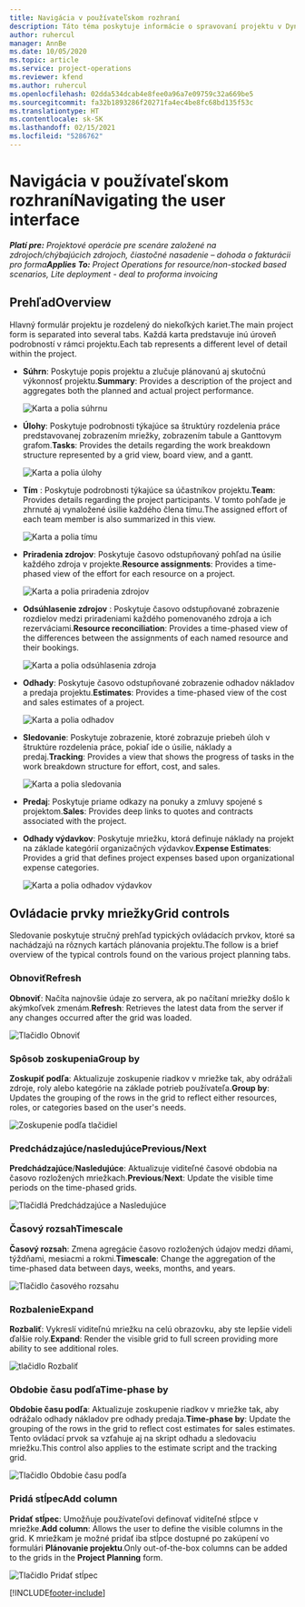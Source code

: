 ```yaml
---
title: Navigácia v používateľskom rozhraní
description: Táto téma poskytuje informácie o spravovaní projektu v Dynamics 365 Project Operations.
author: ruhercul
manager: AnnBe
ms.date: 10/05/2020
ms.topic: article
ms.service: project-operations
ms.reviewer: kfend
ms.author: ruhercul
ms.openlocfilehash: 02dda534dcab4e8fee0a96a7e09759c32a669be5
ms.sourcegitcommit: fa32b1893286f20271fa4ec4be8fc68bd135f53c
ms.translationtype: HT
ms.contentlocale: sk-SK
ms.lasthandoff: 02/15/2021
ms.locfileid: "5286762"
---
```

# <a name="navigating-the-user-interface"></a><span data-ttu-id="63725-103">Navigácia v používateľskom rozhraní</span><span class="sxs-lookup"><span data-stu-id="63725-103">Navigating the user interface</span></span>

<span data-ttu-id="63725-104">_**Platí pre:** Projektové operácie pre scenáre založené na zdrojoch/chýbajúcich zdrojoch, čiastočné nasadenie – dohoda o fakturácii pro forma_</span><span class="sxs-lookup"><span data-stu-id="63725-104">_**Applies To:** Project Operations for resource/non-stocked based scenarios, Lite deployment - deal to proforma invoicing_</span></span>

## <a name="overview"></a><span data-ttu-id="63725-105">Prehľad</span><span class="sxs-lookup"><span data-stu-id="63725-105">Overview</span></span>

<span data-ttu-id="63725-106">Hlavný formulár projektu je rozdelený do niekoľkých kariet.</span><span class="sxs-lookup"><span data-stu-id="63725-106">The main project form is separated into several tabs.</span></span> <span data-ttu-id="63725-107">Každá karta predstavuje inú úroveň podrobností v rámci projektu.</span><span class="sxs-lookup"><span data-stu-id="63725-107">Each tab represents a different level of detail within the project.</span></span>

- <span data-ttu-id="63725-108">**Súhrn**: Poskytuje popis projektu a zlučuje plánovanú aj skutočnú výkonnosť projektu.</span><span class="sxs-lookup"><span data-stu-id="63725-108">**Summary**: Provides a description of the project and aggregates both the planned and actual project performance.</span></span>

    ![Karta a polia súhrnu](media/navigation7.png)

- <span data-ttu-id="63725-110">**Úlohy**: Poskytuje podrobnosti týkajúce sa štruktúry rozdelenia práce predstavovanej zobrazením mriežky, zobrazením tabule a Ganttovym grafom.</span><span class="sxs-lookup"><span data-stu-id="63725-110">**Tasks**: Provides the details regarding the work breakdown structure represented by a grid view, board view, and a gantt.</span></span>

    ![Karta a polia úlohy](media/navigation8.png)

- <span data-ttu-id="63725-112">**Tím** : Poskytuje podrobnosti týkajúce sa účastníkov projektu.</span><span class="sxs-lookup"><span data-stu-id="63725-112">**Team**: Provides details regarding the project participants.</span></span> <span data-ttu-id="63725-113">V tomto pohľade je zhrnuté aj vynaložené úsilie každého člena tímu.</span><span class="sxs-lookup"><span data-stu-id="63725-113">The assigned effort of each team member is also summarized in this view.</span></span>

    ![Karta a polia tímu](media/navigation9.png)

- <span data-ttu-id="63725-115">**Priradenia zdrojov**: Poskytuje časovo odstupňovaný pohľad na úsilie každého zdroja v projekte.</span><span class="sxs-lookup"><span data-stu-id="63725-115">**Resource assignments**: Provides a time-phased view of the effort for each resource on a project.</span></span>

    ![Karta a polia priradenia zdrojov](media/navigation10.png)

- <span data-ttu-id="63725-117">**Odsúhlasenie zdrojov** : Poskytuje časovo odstupňované zobrazenie rozdielov medzi priradeniami každého pomenovaného zdroja a ich rezerváciami.</span><span class="sxs-lookup"><span data-stu-id="63725-117">**Resource reconciliation**: Provides a time-phased view of the differences between the assignments of each named resource and their bookings.</span></span>

    ![Karta a polia odsúhlasenia zdroja](media/navigation11.png)

- <span data-ttu-id="63725-119">**Odhady**: Poskytuje časovo odstupňované zobrazenie odhadov nákladov a predaja projektu.</span><span class="sxs-lookup"><span data-stu-id="63725-119">**Estimates**: Provides a time-phased view of the cost and sales estimates of a project.</span></span>

    ![Karta a polia odhadov](media/navigation12.png)

- <span data-ttu-id="63725-121">**Sledovanie**: Poskytuje zobrazenie, ktoré zobrazuje priebeh úloh v štruktúre rozdelenia práce, pokiaľ ide o úsilie, náklady a predaj.</span><span class="sxs-lookup"><span data-stu-id="63725-121">**Tracking**: Provides a view that shows the progress of tasks in the work breakdown structure for effort, cost, and sales.</span></span>

    ![Karta a polia sledovania](media/navigation13.png)

- <span data-ttu-id="63725-123">**Predaj**: Poskytuje priame odkazy na ponuky a zmluvy spojené s projektom.</span><span class="sxs-lookup"><span data-stu-id="63725-123">**Sales**: Provides deep links to quotes and contracts associated with the project.</span></span>

- <span data-ttu-id="63725-124">**Odhady výdavkov**: Poskytuje mriežku, ktorá definuje náklady na projekt na základe kategórií organizačných výdavkov.</span><span class="sxs-lookup"><span data-stu-id="63725-124">**Expense Estimates**: Provides a grid that defines project expenses based upon organizational expense categories.</span></span>

    ![Karta a polia odhadov výdavkov](media/navigation14.png)

## <a name="grid-controls"></a><span data-ttu-id="63725-126">Ovládacie prvky mriežky</span><span class="sxs-lookup"><span data-stu-id="63725-126">Grid controls</span></span>

<span data-ttu-id="63725-127">Sledovanie poskytuje stručný prehľad typických ovládacích prvkov, ktoré sa nachádzajú na rôznych kartách plánovania projektu.</span><span class="sxs-lookup"><span data-stu-id="63725-127">The follow is a brief overview of the typical controls found on the various project planning tabs.</span></span>

### <a name="refresh"></a><span data-ttu-id="63725-128">Obnoviť</span><span class="sxs-lookup"><span data-stu-id="63725-128">Refresh</span></span>

<span data-ttu-id="63725-129">**Obnoviť**: Načíta najnovšie údaje zo servera, ak po načítaní mriežky došlo k akýmkoľvek zmenám.</span><span class="sxs-lookup"><span data-stu-id="63725-129">**Refresh**: Retrieves the latest data from the server if any changes occurred after the grid was loaded.</span></span>

![Tlačidlo Obnoviť](media/navigation7.png)

### <a name="group-by"></a><span data-ttu-id="63725-131">Spôsob zoskupenia</span><span class="sxs-lookup"><span data-stu-id="63725-131">Group by</span></span>

<span data-ttu-id="63725-132">**Zoskupiť podľa**: Aktualizuje zoskupenie riadkov v mriežke tak, aby odrážali zdroje, roly alebo kategórie na základe potrieb používateľa.</span><span class="sxs-lookup"><span data-stu-id="63725-132">**Group by**: Updates the grouping of the rows in the grid to reflect either resources, roles, or categories based on the user's needs.</span></span>

![Zoskupenie podľa tlačidiel](media/navigation6.png)

### <a name="previousnext"></a><span data-ttu-id="63725-134">Predchádzajúce/nasledujúce</span><span class="sxs-lookup"><span data-stu-id="63725-134">Previous/Next</span></span>

<span data-ttu-id="63725-135">**Predchádzajúce**/**Nasledujúce**: Aktualizuje viditeľné časové obdobia na časovo rozložených mriežkach.</span><span class="sxs-lookup"><span data-stu-id="63725-135">**Previous**/**Next**: Update the visible time periods on the time-phased grids.</span></span>

![Tlačidlá Predchádzajúce a Nasledujúce](media/navigation2.png)

### <a name="timescale"></a><span data-ttu-id="63725-137">Časový rozsah</span><span class="sxs-lookup"><span data-stu-id="63725-137">Timescale</span></span>

<span data-ttu-id="63725-138">**Časový rozsah**: Zmena agregácie časovo rozložených údajov medzi dňami, týždňami, mesiacmi a rokmi.</span><span class="sxs-lookup"><span data-stu-id="63725-138">**Timescale**: Change the aggregation of the time-phased data between days, weeks, months, and years.</span></span>

![Tlačidlo časového rozsahu](media/navigation3.png)

### <a name="expand"></a><span data-ttu-id="63725-140">Rozbalenie</span><span class="sxs-lookup"><span data-stu-id="63725-140">Expand</span></span>

<span data-ttu-id="63725-141">**Rozbaliť**: Vykreslí viditeľnú mriežku na celú obrazovku, aby ste lepšie videli ďalšie roly.</span><span class="sxs-lookup"><span data-stu-id="63725-141">**Expand**: Render the visible grid to full screen providing more ability to see additional roles.</span></span>

![tlačidlo Rozbaliť](media/navigation4.png)

### <a name="time-phase-by"></a><span data-ttu-id="63725-143">Obdobie času podľa</span><span class="sxs-lookup"><span data-stu-id="63725-143">Time-phase by</span></span>

<span data-ttu-id="63725-144">**Obdobie času podľa**: Aktualizuje zoskupenie riadkov v mriežke tak, aby odrážalo odhady nákladov pre odhady predaja.</span><span class="sxs-lookup"><span data-stu-id="63725-144">**Time-phase by**: Update the grouping of the rows in the grid to reflect cost estimates for sales estimates.</span></span> <span data-ttu-id="63725-145">Tento ovládací prvok sa vzťahuje aj na skript odhadu a sledovaciu mriežku.</span><span class="sxs-lookup"><span data-stu-id="63725-145">This control also applies to the estimate script and the tracking grid.</span></span>

![Tlačidlo Obdobie času podľa](media/navigation0.png)

### <a name="add-column"></a><span data-ttu-id="63725-147">Pridá stĺpec</span><span class="sxs-lookup"><span data-stu-id="63725-147">Add column</span></span>

<span data-ttu-id="63725-148">**Pridať stĺpec**: Umožňuje používateľovi definovať viditeľné stĺpce v mriežke.</span><span class="sxs-lookup"><span data-stu-id="63725-148">**Add column**: Allows the user to define the visible columns in the grid.</span></span> <span data-ttu-id="63725-149">K mriežkam je možné pridať iba stĺpce dostupné po zakúpení vo formulári **Plánovanie projektu**.</span><span class="sxs-lookup"><span data-stu-id="63725-149">Only out-of-the-box columns can be added to the grids in the **Project Planning** form.</span></span>

![Tlačidlo Pridať stĺpec](media/navigation5.png)


[!INCLUDE[footer-include](../includes/footer-banner.md)]